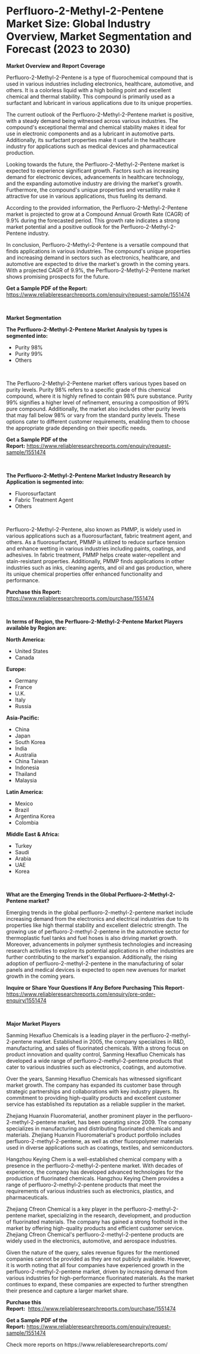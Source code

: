 <p><h1>Perfluoro-2-Methyl-2-Pentene Market Size: Global Industry Overview, Market Segmentation and Forecast (2023 to 2030)</h1></p><p><strong>Market Overview and Report Coverage</strong></p>
<p><p>Perfluoro-2-Methyl-2-Pentene is a type of fluorochemical compound that is used in various industries including electronics, healthcare, automotive, and others. It is a colorless liquid with a high boiling point and excellent chemical and thermal stability. This compound is primarily used as a surfactant and lubricant in various applications due to its unique properties.</p><p>The current outlook of the Perfluoro-2-Methyl-2-Pentene market is positive, with a steady demand being witnessed across various industries. The compound's exceptional thermal and chemical stability makes it ideal for use in electronic components and as a lubricant in automotive parts. Additionally, its surfactant properties make it useful in the healthcare industry for applications such as medical devices and pharmaceutical production.</p><p>Looking towards the future, the Perfluoro-2-Methyl-2-Pentene market is expected to experience significant growth. Factors such as increasing demand for electronic devices, advancements in healthcare technology, and the expanding automotive industry are driving the market's growth. Furthermore, the compound's unique properties and versatility make it attractive for use in various applications, thus fueling its demand.</p><p>According to the provided information, the Perfluoro-2-Methyl-2-Pentene market is projected to grow at a Compound Annual Growth Rate (CAGR) of 9.9% during the forecasted period. This growth rate indicates a strong market potential and a positive outlook for the Perfluoro-2-Methyl-2-Pentene industry.</p><p>In conclusion, Perfluoro-2-Methyl-2-Pentene is a versatile compound that finds applications in various industries. The compound's unique properties and increasing demand in sectors such as electronics, healthcare, and automotive are expected to drive the market's growth in the coming years. With a projected CAGR of 9.9%, the Perfluoro-2-Methyl-2-Pentene market shows promising prospects for the future.</p></p>
<p><strong>Get a Sample PDF of the Report:</strong> <a href="https://www.reliableresearchreports.com/enquiry/request-sample/1551474">https://www.reliableresearchreports.com/enquiry/request-sample/1551474</a></p>
<p>&nbsp;</p>
<p><strong>Market Segmentation</strong></p>
<p><strong>The Perfluoro-2-Methyl-2-Pentene Market Analysis by types is segmented into:</strong></p>
<p><ul><li>Purity 98%</li><li>Purity 99%</li><li>Others</li></ul></p>
<p>&nbsp;</p>
<p><p>The Perfluoro-2-Methyl-2-Pentene market offers various types based on purity levels. Purity 98% refers to a specific grade of this chemical compound, where it is highly refined to contain 98% pure substance. Purity 99% signifies a higher level of refinement, ensuring a composition of 99% pure compound. Additionally, the market also includes other purity levels that may fall below 98% or vary from the standard purity levels. These options cater to different customer requirements, enabling them to choose the appropriate grade depending on their specific needs.</p></p>
<p><strong>Get a Sample PDF of the Report:</strong>&nbsp;<a href="https://www.reliableresearchreports.com/enquiry/request-sample/1551474">https://www.reliableresearchreports.com/enquiry/request-sample/1551474</a></p>
<p>&nbsp;</p>
<p><strong>The Perfluoro-2-Methyl-2-Pentene Market Industry Research by Application is segmented into:</strong></p>
<p><ul><li>Fluorosurfactant</li><li>Fabric Treatment Agent</li><li>Others</li></ul></p>
<p>&nbsp;</p>
<p><p>Perfluoro-2-Methyl-2-Pentene, also known as PMMP, is widely used in various applications such as a fluorosurfactant, fabric treatment agent, and others. As a fluorosurfactant, PMMP is utilized to reduce surface tension and enhance wetting in various industries including paints, coatings, and adhesives. In fabric treatment, PMMP helps create water-repellent and stain-resistant properties. Additionally, PMMP finds applications in other industries such as inks, cleaning agents, and oil and gas production, where its unique chemical properties offer enhanced functionality and performance.</p></p>
<p><strong>Purchase this Report:</strong>&nbsp; <a href="https://www.reliableresearchreports.com/purchase/1551474">https://www.reliableresearchreports.com/purchase/1551474</a></p>
<p>&nbsp;</p>
<p><strong>In terms of Region, the Perfluoro-2-Methyl-2-Pentene Market Players available by Region are:</strong></p>
<p>
    <p> <strong> North America: </strong>
        <ul>
            <li>United States</li>
            <li>Canada</li>
        </ul>
        </p> 
    <p> <strong> Europe: </strong>
        <ul>
            <li>Germany</li>
            <li>France</li>
            <li>U.K.</li>
            <li>Italy</li>
            <li>Russia</li>
        </ul>
        </p> 
    <p> <strong> Asia-Pacific: </strong>
        <ul>
            <li>China</li>
            <li>Japan</li>
            <li>South Korea</li>
            <li>India</li>
            <li>Australia</li>
            <li>China Taiwan</li>
            <li>Indonesia</li>
            <li>Thailand</li>
            <li>Malaysia</li>
        </ul>
        </p> 
    <p> <strong> Latin America: </strong>
        <ul>
            <li>Mexico</li>
            <li>Brazil</li>
            <li>Argentina Korea</li>
            <li>Colombia</li>
        </ul>
        </p> 
    <p> <strong> Middle East & Africa: </strong>
        <ul>
            <li>Turkey</li>
            <li>Saudi</li>
            <li>Arabia</li>
            <li>UAE</li>
            <li>Korea</li>
        </ul>
    </p>
    </p>
<p>&nbsp;</p>
<p><strong>What are the Emerging Trends in the Global Perfluoro-2-Methyl-2-Pentene market?</strong></p>
<p><p>Emerging trends in the global perfluoro-2-methyl-2-pentene market include increasing demand from the electronics and electrical industries due to its properties like high thermal stability and excellent dielectric strength. The growing use of perfluoro-2-methyl-2-pentene in the automotive sector for thermoplastic fuel tanks and fuel hoses is also driving market growth. Moreover, advancements in polymer synthesis technologies and increasing research activities to explore its potential applications in other industries are further contributing to the market's expansion. Additionally, the rising adoption of perfluoro-2-methyl-2-pentene in the manufacturing of solar panels and medical devices is expected to open new avenues for market growth in the coming years.</p></p>
<p><strong>Inquire or Share Your Questions If Any Before Purchasing This Report</strong>- <a href="https://www.reliableresearchreports.com/enquiry/pre-order-enquiry/1551474">https://www.reliableresearchreports.com/enquiry/pre-order-enquiry/1551474</a></p>
<p>&nbsp;</p>
<p><strong>Major Market Players</strong></p>
<p><p>Sanming Hexafluo Chemicals is a leading player in the perfluoro-2-methyl-2-pentene market. Established in 2005, the company specializes in R&D, manufacturing, and sales of fluorinated chemicals. With a strong focus on product innovation and quality control, Sanming Hexafluo Chemicals has developed a wide range of perfluoro-2-methyl-2-pentene products that cater to various industries such as electronics, coatings, and automotive.</p><p>Over the years, Sanming Hexafluo Chemicals has witnessed significant market growth. The company has expanded its customer base through strategic partnerships and collaborations with key industry players. Its commitment to providing high-quality products and excellent customer service has established its reputation as a reliable supplier in the market.</p><p>Zhejiang Huanxin Fluoromaterial, another prominent player in the perfluoro-2-methyl-2-pentene market, has been operating since 2009. The company specializes in manufacturing and distributing fluorinated chemicals and materials. Zhejiang Huanxin Fluoromaterial's product portfolio includes perfluoro-2-methyl-2-pentene, as well as other fluoropolymer materials used in diverse applications such as coatings, textiles, and semiconductors.</p><p>Hangzhou Keying Chem is a well-established chemical company with a presence in the perfluoro-2-methyl-2-pentene market. With decades of experience, the company has developed advanced technologies for the production of fluorinated chemicals. Hangzhou Keying Chem provides a range of perfluoro-2-methyl-2-pentene products that meet the requirements of various industries such as electronics, plastics, and pharmaceuticals.</p><p>Zhejiang Cfreon Chemical is a key player in the perfluoro-2-methyl-2-pentene market, specializing in the research, development, and production of fluorinated materials. The company has gained a strong foothold in the market by offering high-quality products and efficient customer service. Zhejiang Cfreon Chemical's perfluoro-2-methyl-2-pentene products are widely used in the electronics, automotive, and aerospace industries.</p><p>Given the nature of the query, sales revenue figures for the mentioned companies cannot be provided as they are not publicly available. However, it is worth noting that all four companies have experienced growth in the perfluoro-2-methyl-2-pentene market, driven by increasing demand from various industries for high-performance fluorinated materials. As the market continues to expand, these companies are expected to further strengthen their presence and capture a larger market share.</p></p>
<p><strong>Purchase this Report:</strong>&nbsp;&nbsp;<a href="https://www.reliableresearchreports.com/purchase/1551474">https://www.reliableresearchreports.com/purchase/1551474</a></p>
<p></p>
<p><strong>Get a Sample PDF of the Report:</strong>&nbsp;<a href="https://www.reliableresearchreports.com/enquiry/request-sample/1551474">https://www.reliableresearchreports.com/enquiry/request-sample/1551474</a></p>
<p>Check more reports on https://www.reliableresearchreports.com/</p>